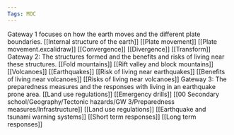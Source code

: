 ```yaml
---
Tags: MOC
---
```

Gateway 1 focuses on how the earth moves and the different plate boundaries.
[[Internal structure of the earth]]
[[Plate movement]]
[[Plate movement.excalidraw]]
[[Convergence]]
[[Divergence]]
[[Transform]]
Gateway 2: The structures formed and the benefits and risks of living near these structures.
[[Fold mountains]]
[[Rift valley and block mountains]]
[[Volcanoes]]
[[Earthquakes]]
[[Risk of living near earthquakes]]
[[Benefits of living near volcanoes]]
[[Risks of living near volcanoes]]
Gateway 3: The preparedness measures and the responses with living in an earthquake prone area.
[[Land use regulations]]
[[Emergency drills]]
[[00 Secondary school/Geography/Tectonic hazards/GW 3/Preparedness measures/Infrastructure]]
[[Land use regulations]]
[[Earthquake and tsunami warning systems]]
[[Short term responses]]
[[Long term responses]]